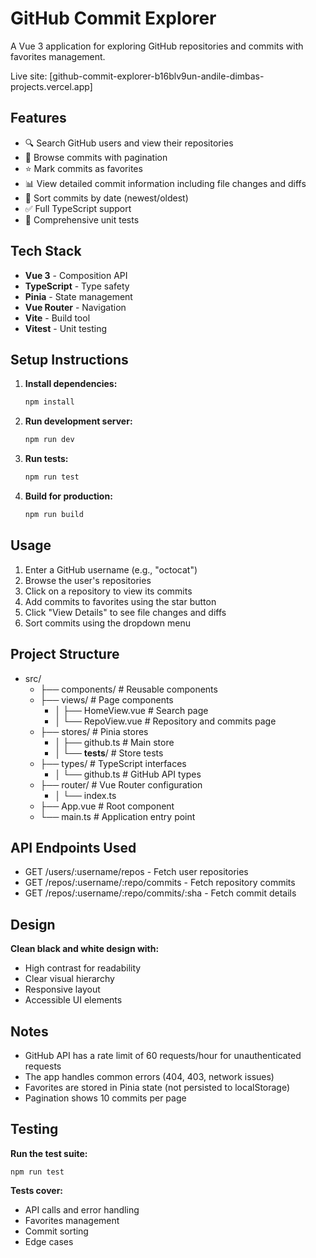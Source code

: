 # GitHub Commit Explorer

A Vue 3 application for exploring GitHub repositories and commits with favorites management.

Live site: [github-commit-explorer-b16blv9un-andile-dimbas-projects.vercel.app]

## Features

- 🔍 Search GitHub users and view their repositories
- 📝 Browse commits with pagination
- ⭐ Mark commits as favorites
- 📊 View detailed commit information including file changes and diffs
- 🔄 Sort commits by date (newest/oldest)
- ✅ Full TypeScript support
- 🧪 Comprehensive unit tests

## Tech Stack

- **Vue 3** - Composition API
- **TypeScript** - Type safety
- **Pinia** - State management
- **Vue Router** - Navigation
- **Vite** - Build tool
- **Vitest** - Unit testing

## Setup Instructions

1. **Install dependencies:**
   ```bash
   npm install

2. **Run development server:**
   ```bash
   npm run dev
3. **Run tests:**
   ```bash
   npm run test
4. **Build for production:**
   ```bash
   npm run build

## Usage
1. Enter a GitHub username (e.g., "octocat")
2. Browse the user's repositories
3. Click on a repository to view its commits
4. Add commits to favorites using the star button
5. Click "View Details" to see file changes and diffs
6. Sort commits using the dropdown menu

## Project Structure
- src/
  - ├── components/          # Reusable components
  - ├── views/              # Page components
    - │   ├── HomeView.vue    # Search page
    - │     └── RepoView.vue    # Repository and commits page
  - ├── stores/             # Pinia stores
    - │   ├── github.ts       # Main store
    - │   └── __tests__/      # Store tests
  - ├── types/              # TypeScript interfaces
     - │   └── github.ts       # GitHub API types
   - ├── router/             # Vue Router configuration
      - │   └── index.ts
  - ├── App.vue             # Root component
  - └── main.ts             # Application entry point

## API Endpoints Used
- GET /users/:username/repos - Fetch user repositories
- GET /repos/:username/:repo/commits - Fetch repository commits
- GET /repos/:username/:repo/commits/:sha - Fetch commit details

## Design
**Clean black and white design with:**

- High contrast for readability
- Clear visual hierarchy
- Responsive layout
- Accessible UI elements

## Notes
- GitHub API has a rate limit of 60 requests/hour for unauthenticated requests
- The app handles common errors (404, 403, network issues)
- Favorites are stored in Pinia state (not persisted to localStorage)
- Pagination shows 10 commits per page


## Testing
  **Run the test suite:**

    npm run test

**Tests cover:**

- API calls and error handling
- Favorites management
- Commit sorting
- Edge cases
